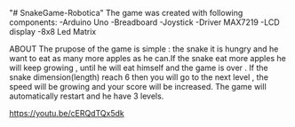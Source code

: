 "# SnakeGame-Robotica" 
The game was created with following components:
 -Arduino Uno
 -Breadboard
 -Joystick
 -Driver MAX7219
 -LCD display
 -8x8 Led Matrix
 
ABOUT 
The prupose of the game is simple : the snake it is hungry and he want to eat as many more apples as he can.If the snake eat more apples he will keep growing , until he will eat himself and the game is over .
If the snake dimension(length) reach 6 then you will go to the next level , the speed will be growing and your score will be increased.
The game will automatically restart and he have 3 levels.

https://youtu.be/cERQdTQx5dk
